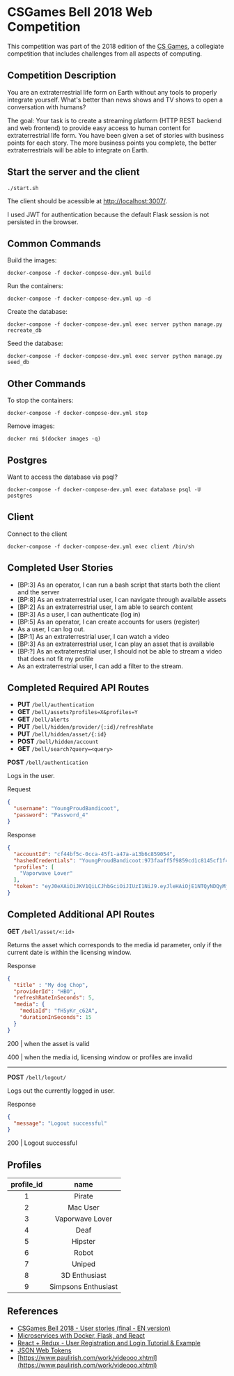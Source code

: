 # CSGames Bell 2018 Web Competition

This competition was part of the 2018 edition of the [CS Games](http://csgames.org), a collegiate competition that includes challenges from all aspects of computing.

## Competition Description
You are an extraterrestrial life form on Earth without any tools to properly integrate yourself. What's better than news shows and TV shows to open a conversation with humans?

The goal:
Your task is to create a streaming platform (HTTP REST backend and web frontend) to provide easy access to human content for extraterrestrial life form. You have been given a set of stories with business points for each story. The more business points you complete, the better extraterrestrials will be able to integrate on Earth.

## Start the server and the client
`./start.sh`

The client should be acessible at [http://localhost:3007/](http://localhost:3007/).

I used JWT for authentication because the default Flask session is not persisted in the browser.

## Common Commands

Build the images:

`docker-compose -f docker-compose-dev.yml build`

Run the containers:

`docker-compose -f docker-compose-dev.yml up -d`

Create the database:

`docker-compose -f docker-compose-dev.yml exec server python manage.py recreate_db`

Seed the database:

`docker-compose -f docker-compose-dev.yml exec server python manage.py seed_db`

## Other Commands

To stop the containers:

`docker-compose -f docker-compose-dev.yml stop`

Remove images:

`docker rmi $(docker images -q)`

## Postgres
Want to access the database via psql?

`docker-compose -f docker-compose-dev.yml exec database psql -U postgres`

## Client
Connect to the client

`docker-compose -f docker-compose-dev.yml exec client /bin/sh`

## Completed User Stories
* [BP:3] As an operator, I can run a bash script that starts both the client and the server
* [BP:8] As an extraterrestrial user, I can navigate through available assets
* [BP:2] As an extraterrestrial user, I am able to search content
* [BP:3] As a user, I can authenticate (log in)
* [BP:5] As an operator, I can create accounts for users (register)
* As a user, I can log out.
* [BP:1] As an extraterrestrial user, I can watch a video
* [BP:3] As an extraterrestrial user, I can play an asset that is available
* [BP:?] As an extraterrestrial user, I should not be able to stream a video that does not fit my profile
* As an extraterrestrial user, I can add a filter to the stream.

## Completed Required API Routes
* **PUT** `/bell/authentication`
* **GET** `/bell/assets?profiles=X&profiles=Y`
* **GET** `/bell/alerts`
* **PUT** `/bell/hidden/provider/{:id}/refreshRate`
* **PUT** `/bell/hidden/asset/{:id}`
* **POST** `/bell/hidden/account`
* **GET** `/bell/search?query=<query>`

**POST** `/bell/authentication`

Logs in the user.

Request
```json
{
  "username": "YoungProudBandicoot",
  "password": "Password_4"
}
```

Response
```json
{
  "accountId": "cf44bf5c-0cca-45f1-a47a-a13b6c859054",
  "hashedCredentials": "YoungProudBandicoot:973faaff5f9859cd1c8145cf1f4b1aa0833be900da1916ecf168853e95362054",
  "profiles": [
    "Vaporwave Lover"
  ],
  "token": "eyJ0eXAiOiJKV1QiLCJhbGciOiJIUzI1NiJ9.eyJleHAiOjE1NTQyNDQyMjAsImlhdCI6MTU1MTY1MjIyMCwic3ViIjoiY2Y0NGJmNWMtMGNjYS00NWYxLWE0N2EtYTEzYjZjODU5MDU0In0.cAkWQE9bVYeRXcgNH9MFIas0VYqaLPVTcec5IYpBtsk"
}
```

## Completed Additional API Routes

**GET** `/bell/asset/<:id>`

Returns the asset which corresponds to the media id parameter, only if the current date is within the licensing window.

Response
```json
{
  "title" : "My dog Chop",
  "providerId": "HBO",
  "refreshRateInSeconds": 5,
  "media": {
    "mediaId": "fH5yKr_c62A",
    "durationInSeconds": 15
  }
}
```
200 | when the asset is valid

400 | when the media id, licensing window or profiles are invalid

---

**POST** `/bell/logout/`

Logs out the currently logged in user.

Response
```json
{
  "message": "Logout successful"
}
```
200 | Logout successful

## Profiles
| profile_id | name |
|:----------:|:----:|
| 1 | Pirate |
| 2 | Mac User |
| 3 | Vaporwave Lover |
| 4 | Deaf |
| 5 | Hipster |
| 6 | Robot |
| 7 | Uniped |
| 8 | 3D Enthusiast |
| 9 | Simpsons Enthusiast |

## References
* [CSGames Bell 2018 - User stories (final - EN version)](https://trello.com/b/pT20udUF/csgames-bell-2018-user-stories-final-en-version)
* [Microservices with Docker, Flask, and React](https://github.com/testdrivenio/testdriven-app-2.4)
* [React + Redux - User Registration and Login Tutorial & Example](http://jasonwatmore.com/post/2017/09/16/react-redux-user-registration-and-login-tutorial-example)
* [JSON Web Tokens](https://jwt.io/)
* [https://www.paulirish.com/work/videooo.xhtml](https://www.paulirish.com/work/videooo.xhtml)
